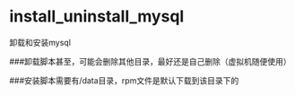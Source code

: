 # install_uninstall_mysql
卸载和安装mysql

###卸载脚本甚至，可能会删除其他目录，最好还是自己删除（虚拟机随便使用）

###安装脚本需要有/data目录，rpm文件是默认下载到该目录下的
